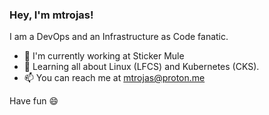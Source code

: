 ### Hey, I'm mtrojas!

I am a DevOps and an Infrastructure as Code fanatic. 

- 🏢 I'm currently working at Sticker Mule
- 📖 Learning all about Linux (LFCS) and Kubernetes (CKS). 
- 📫 You can reach me at mtrojas@proton.me

Have fun 😄

